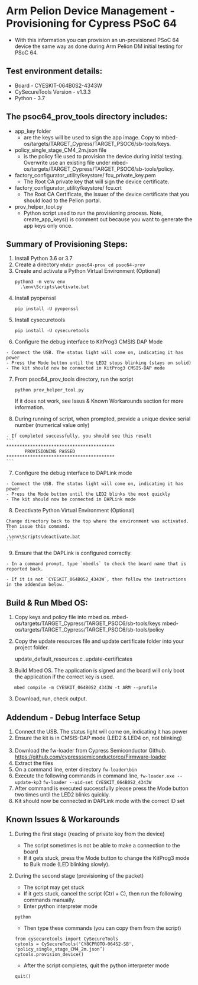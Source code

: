 # Arm Pelion Device Management - Provisioning for Cypress PSoC 64

  - With this information you can provision an un-provisioned PSoC 64 device the same way as done during Arm Pelion DM initial testing for PSoC 64.

## Test environment details:
  - Board - CYESKIT-064B0S2-4343W
  - CySecureTools Version - v1.3.3
  - Python - 3.7

## The psoc64_prov_tools directory includes:
  - app_key folder
      - are the keys will be used to sign the app image. Copy to mbed-os/targets/TARGET_Cypress/TARGET_PSOC6/sb-tools/keys.
  - policy_single_stage_CM4_2m.json file
      - is the policy file used to provision the device during initial testing. Overwrite use an existing file under mbed-os/targets/TARGET_Cypress/TARGET_PSOC6/sb-tools/policy.
  - factory_configurator_utility/keystore/ fcu_private_key.pem
      - The Root CA private key that will sign the device certificate.
  - factory_configurator_utility/keystore/ fcu.crt
      - The Root CA Certificate, the issuer of the device certificate that you should load to the Pelion portal.
  - prov_helper_tool.py
      - Python script used to run the provisioning process. Note, create_app_keys() is comment out because you want to generate the app keys only once.

## Summary of Provisioning Steps:

  1. Install Python 3.6 or 3.7
  2. Create a directory
    ```
      mkdir psoc64-prov
	    cd psoc64-prov
    ```  
  3. Create and activate a Python Virtual Environment (Optional)
      ```
      python3 -m venv env
	    .\env\Scripts\activate.bat
      ```
  4. Install pyopenssl
      ```
      pip install -U pyopenssl
      ```
  5. Install cysecuretools
      ```
      pip install -U cysecuretools
      ```
  6. Configure the debug interface to KitProg3 CMSIS DAP Mode

    - Connect the USB. The status light will come on, indicating it has power
    - Press the Mode button until the LED2 stops blinking (stays on solid)
    - The kit should now be connected in KitProg3 CMSIS-DAP mode


  7. From psoc64_prov_tools directory, run the script
     ```
     python prov_helper_tool.py
     ```
     If it does not work, see Issus & Known Workarounds section for more information.

  6. During running of script, when prompted, provide a unique device serial number (numerical value only)

    - If completed successfully, you should see this result
    ```
    *****************************************
           PROVISIONING PASSED
    *****************************************
    ```
  7. Configure the debug interface to DAPLink mode

    - Connect the USB. The status light will come on, indicating it has power
    - Press the Mode button until the LED2 blinks the most quickly  
    - The kit should now be connected in DAPLink mode

  8. Deactivate Python Virtual Environment (Optional)

    Change directory back to the top where the environment was activated.
    Then issue this command.
    ```
    .\env\Scripts\deactivate.bat
    ```

  9. Ensure that the DAPLink is configured correctly.

    - In a command prompt, type `mbedls` to check the board name that is reported back.

    - If it is not `CYESKIT_064B0S2_4343W`, then follow the instructions in the addendum below.

## Build & Run Mbed OS:
  1. Copy keys and policy file into mbed os.
        mbed-os/targets/TARGET_Cypress/TARGET_PSOC6/sb-tools/keys
        mbed-os/targets/TARGET_Cypress/TARGET_PSOC6/sb-tools/policy

  2. Copy the update resources file and update certificate folder into your project folder.

        update_default_resources.c
        .update-certificates

  2. Build Mbed OS.  The application is signed and the board will only boot the application if the correct key is used.

  ```
     mbed compile -m CYESKIT_064B0S2_4343W -t ARM --profile
  ```

  3. Download, run, check output.


## Addendum - Debug Interface Setup

1. Connect the USB. The status light will come on, indicating it has power
2. Ensure the kit is in CMSIS-DAP mode (LED2 & LED4 on, not blinking)         
3. Download the fw-loader from Cypress Semiconductor Github.
   https://github.com/cypresssemiconductorco/Firmware-loader
4. Extract the files
5. On a command line, enter directory `fw-loader\bin`
6. Execute the following commands in command line,
`fw-loader.exe --update-kp3`
`fw-loader --uid-set CYESKIT_064B0S2_4343W`
7. After command is executed successfully please press the Mode button two times until the LED2 blinks quickly.  
8. Kit should now be connected in DAPLink mode with the correct ID set


## Known Issues & Workarounds

1. During the first stage (reading of private key from the device)  
    - The script sometimes is not be able to make a connection to the board
    - If it gets stuck, press the Mode button to change the KitProg3 mode to Bulk mode (LED blinking slowly).

2. During the second stage (provisioning of the packet)
    - The script may get stuck
    - If it gets stuck, cancel the script (Ctrl + C), then run the following commands manually.
    - Enter python interpreter mode

    `python`

    - Then type these commands (you can copy them from the script)
    ```
    from cysecuretools import CySecureTools
    cytools = CySecureTools('CY8CPROTO-064S2-SB', 'policy_single_stage_CM4_2m.json’)
    cytools.provision_device()
    ```

    - After the script completes, quit the python interpreter mode

    `quit()`
